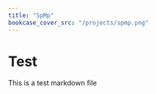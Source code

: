 ```yaml
---
title: "SpMp"
bookcase_cover_src: "/projects/spmp.png"
---
```



# Test

This is a test markdown file